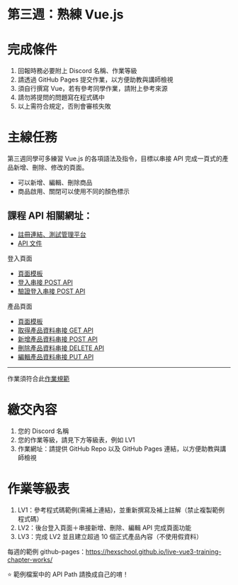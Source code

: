 第三週：熟練 Vue.js
===

# 完成條件

1. 回報時務必要附上 Discord 名稱、作業等級
2. 請透過 GitHub Pages 提交作業，以方便助教與講師檢視
3. 須自行撰寫 Vue，若有參考同學作業，請附上參考來源
4. 請勿將提問的問題寫在程式碼中
5. 以上需符合規定，否則會審核失敗

# 主線任務

第三週同學可多練習 Vue.js 的各項語法及指令，目標以串接 API 完成一頁式的產品新增、刪除、修改的頁面。

- 可以新增、編輯、刪除商品
- 商品啟用、關閉可以使用不同的顏色標示

## 課程 API 相關網址：

- [註冊連結、測試管理平台](https://vue3-course-api.hexschool.io/)
- [API 文件](https://hexschool.github.io/vue3-courses-swaggerDoc/#/)

登入頁面

- [頁面模板](https://codepen.io/hexschool/pen/poeJxXJ?editors=1010)
- [登入串接 POST API](https://hexschool.github.io/vue3-courses-swaggerDoc/#/%E7%99%BB%E5%85%A5%E5%8F%8A%E9%A9%97%E8%AD%89/post_v2_admin_signin)
- [驗證登入串接 POST API](https://hexschool.github.io/vue3-courses-swaggerDoc/#/%E7%99%BB%E5%85%A5%E5%8F%8A%E9%A9%97%E8%AD%89/post_v2_api_user_check)

產品頁面

- [頁面模板](https://codepen.io/hexschool/pen/vYxOVjd?editors=1000)
- [取得產品資料串接 GET API](https://hexschool.github.io/vue3-courses-swaggerDoc/#/%E7%AE%A1%E7%90%86%E6%8E%A7%E5%88%B6%E5%8F%B0%20-%20%E7%94%A2%E5%93%81%20(Products)/get_v2_api__api_path__admin_products)
- [新增產品資料串接 POST API](https://hexschool.github.io/vue3-courses-swaggerDoc/#/%E7%AE%A1%E7%90%86%E6%8E%A7%E5%88%B6%E5%8F%B0%20-%20%E7%94%A2%E5%93%81%20(Products)/post_v2_api__api_path__admin_product)
- [刪除產品資料串接 DELETE API](https://hexschool.github.io/vue3-courses-swaggerDoc/#/%E7%AE%A1%E7%90%86%E6%8E%A7%E5%88%B6%E5%8F%B0%20-%20%E7%94%A2%E5%93%81%20(Products)/delete_v2_api__api_path__admin_product__id_)
- [編輯產品資料串接 PUT API](https://hexschool.github.io/vue3-courses-swaggerDoc/#/%E7%AE%A1%E7%90%86%E6%8E%A7%E5%88%B6%E5%8F%B0%20-%20%E7%94%A2%E5%93%81%20(Products)/put_v2_api__api_path__admin_product__id_)

***

作業須符合此[作業規範](https://hackmd.io/XbKPYiE9Ru6G0sAfB5PBJw)

# 繳交內容

1. 您的 Discord 名稱
1. 您的作業等級，請見下方等級表，例如 LV1
1. 作業網址：請提供 GitHub Repo 以及 GitHub Pages 連結，以方便助教與講師檢視

# 作業等級表

1. LV1：參考程式碼範例(需補上連結)，並重新撰寫及補上註解（禁止複製範例程式碼）
1. LV2：後台登入頁面＋串接新增、刪除、編輯 API 完成頁面功能
1. LV3：完成 LV2 並且建立超過 10 個正式產品內容（不使用假資料）

每週的範例 github-pages：https://hexschool.github.io/live-vue3-training-chapter-works/

⭐️ 範例檔案中的 API Path 請換成自己的唷！